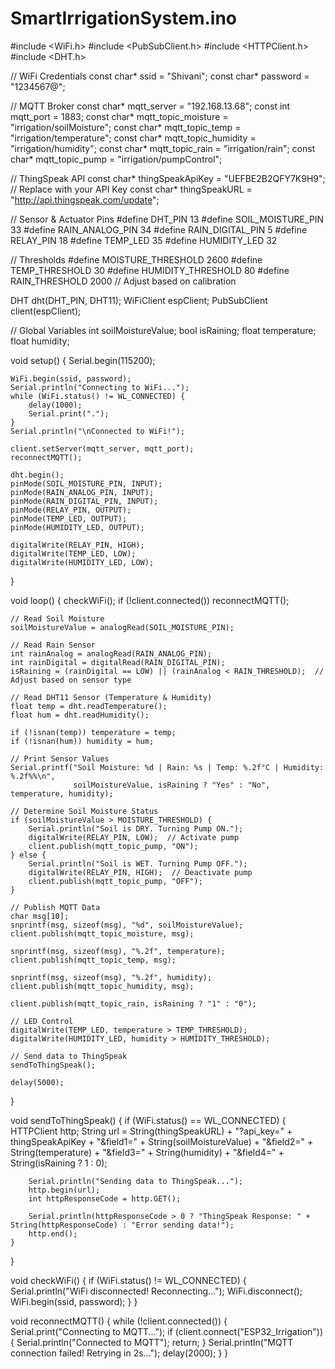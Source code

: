 # SmartIrrigationSystem.ino
#include <WiFi.h>
#include <PubSubClient.h>
#include <HTTPClient.h>
#include <DHT.h>

// WiFi Credentials
const char* ssid = "Shivani";
const char* password = "1234567@";

// MQTT Broker
const char* mqtt_server = "192.168.13.68";
const int mqtt_port = 1883;
const char* mqtt_topic_moisture = "irrigation/soilMoisture";
const char* mqtt_topic_temp = "irrigation/temperature";
const char* mqtt_topic_humidity = "irrigation/humidity";
const char* mqtt_topic_rain = "irrigation/rain";
const char* mqtt_topic_pump = "irrigation/pumpControl";

// ThingSpeak API
const char* thingSpeakApiKey = "UEFBE2B2QFY7K9H9";  // Replace with your API Key
const char* thingSpeakURL = "http://api.thingspeak.com/update";

// Sensor & Actuator Pins
#define DHT_PIN 13
#define SOIL_MOISTURE_PIN 33
#define RAIN_ANALOG_PIN 34
#define RAIN_DIGITAL_PIN 5
#define RELAY_PIN 18
#define TEMP_LED 35
#define HUMIDITY_LED 32

// Thresholds
#define MOISTURE_THRESHOLD 2600
#define TEMP_THRESHOLD 30
#define HUMIDITY_THRESHOLD 80
#define RAIN_THRESHOLD 2000  // Adjust based on calibration

DHT dht(DHT_PIN, DHT11);
WiFiClient espClient;
PubSubClient client(espClient);

// Global Variables
int soilMoistureValue;
bool isRaining;
float temperature;
float humidity;

void setup() {
    Serial.begin(115200);
    
    WiFi.begin(ssid, password);
    Serial.println("Connecting to WiFi...");
    while (WiFi.status() != WL_CONNECTED) {
        delay(1000);
        Serial.print(".");
    }
    Serial.println("\nConnected to WiFi!");

    client.setServer(mqtt_server, mqtt_port);
    reconnectMQTT();

    dht.begin();
    pinMode(SOIL_MOISTURE_PIN, INPUT);
    pinMode(RAIN_ANALOG_PIN, INPUT);
    pinMode(RAIN_DIGITAL_PIN, INPUT);
    pinMode(RELAY_PIN, OUTPUT);
    pinMode(TEMP_LED, OUTPUT);
    pinMode(HUMIDITY_LED, OUTPUT);

    digitalWrite(RELAY_PIN, HIGH);
    digitalWrite(TEMP_LED, LOW);
    digitalWrite(HUMIDITY_LED, LOW);
}

void loop() {
    checkWiFi();
    if (!client.connected()) reconnectMQTT();

    // Read Soil Moisture
    soilMoistureValue = analogRead(SOIL_MOISTURE_PIN);

    // Read Rain Sensor
    int rainAnalog = analogRead(RAIN_ANALOG_PIN);
    int rainDigital = digitalRead(RAIN_DIGITAL_PIN);
    isRaining = (rainDigital == LOW) || (rainAnalog < RAIN_THRESHOLD);  // Adjust based on sensor type

    // Read DHT11 Sensor (Temperature & Humidity)
    float temp = dht.readTemperature();
    float hum = dht.readHumidity();

    if (!isnan(temp)) temperature = temp;
    if (!isnan(hum)) humidity = hum;

    // Print Sensor Values
    Serial.printf("Soil Moisture: %d | Rain: %s | Temp: %.2f°C | Humidity: %.2f%%\n", 
                  soilMoistureValue, isRaining ? "Yes" : "No", temperature, humidity);

    // Determine Soil Moisture Status
    if (soilMoistureValue > MOISTURE_THRESHOLD) {
        Serial.println("Soil is DRY. Turning Pump ON.");
        digitalWrite(RELAY_PIN, LOW);  // Activate pump
        client.publish(mqtt_topic_pump, "ON");
    } else {
        Serial.println("Soil is WET. Turning Pump OFF.");
        digitalWrite(RELAY_PIN, HIGH);  // Deactivate pump
        client.publish(mqtt_topic_pump, "OFF");
    }

    // Publish MQTT Data
    char msg[10];
    snprintf(msg, sizeof(msg), "%d", soilMoistureValue);
    client.publish(mqtt_topic_moisture, msg);

    snprintf(msg, sizeof(msg), "%.2f", temperature);
    client.publish(mqtt_topic_temp, msg);

    snprintf(msg, sizeof(msg), "%.2f", humidity);
    client.publish(mqtt_topic_humidity, msg);

    client.publish(mqtt_topic_rain, isRaining ? "1" : "0");

    // LED Control
    digitalWrite(TEMP_LED, temperature > TEMP_THRESHOLD);
    digitalWrite(HUMIDITY_LED, humidity > HUMIDITY_THRESHOLD);

    // Send data to ThingSpeak
    sendToThingSpeak();

    delay(5000);
}

void sendToThingSpeak() {
    if (WiFi.status() == WL_CONNECTED) {
        HTTPClient http;
        String url = String(thingSpeakURL) + "?api_key=" + thingSpeakApiKey +
                     "&field1=" + String(soilMoistureValue) +
                     "&field2=" + String(temperature) +
                     "&field3=" + String(humidity) +
                     "&field4=" + String(isRaining ? 1 : 0);

        Serial.println("Sending data to ThingSpeak...");
        http.begin(url);
        int httpResponseCode = http.GET();

        Serial.println(httpResponseCode > 0 ? "ThingSpeak Response: " + String(httpResponseCode) : "Error sending data!");
        http.end();
    }
}

void checkWiFi() {
    if (WiFi.status() != WL_CONNECTED) {
        Serial.println("WiFi disconnected! Reconnecting...");
        WiFi.disconnect();
        WiFi.begin(ssid, password);
    }
}

void reconnectMQTT() {
    while (!client.connected()) {
        Serial.print("Connecting to MQTT...");
        if (client.connect("ESP32_Irrigation")) {
            Serial.println("Connected to MQTT");
            return;
        }
        Serial.println("MQTT connection failed! Retrying in 2s...");
        delay(2000);
    }
}
